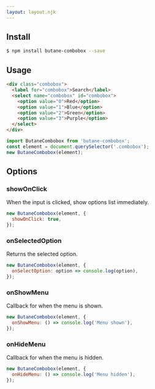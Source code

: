 ```yaml
---
layout: layout.njk
---
```


## Install

```bash
$ npm install butane-combobox --save
```

## Usage

```html
<div class="combobox">
  <label for="combobox">Search</label>
  <select name="combobox" id="combobox">
    <option value="0">Red</option>
    <option value="1">Blue</option>
    <option value="2">Green</option>
    <option value="3">Purple</option>
  </select>
</div>
```

```js
import ButaneCombobox from 'butane-combobox';
const element = document.querySelector('.combobox');
new ButaneCombobox(element);
```

## Options

### showOnClick

When the input is clicked, show options list immediately.

```js
new ButaneCombobox(element, {
  showOnClick: true,
});
```

### onSelectedOption

Returns the selected option.

```js
new ButaneCombobox(element, {
  onSelectOption: option => console.log(option),
});
```

### onShowMenu

Callback for when the menu is shown.

```js
new ButaneCombobox(element, {
  onShowMenu: () => console.log('Menu shown'),
});
```

### onHideMenu

Callback for when the menu is hidden.

```js
new ButaneCombobox(element, {
  onHideMenu: () => console.log('Menu hidden'),
});
```
